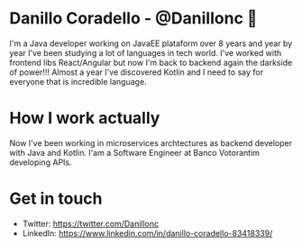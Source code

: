 # Danillo Coradello - @Danillonc 👋
  I'm a Java developer working on JavaEE plataform over 8 years and year by year I've been studying a lot of languages in tech world. I've worked with frontend libs React/Angular but now I'm back to backend again the darkside of power!!! 
  Almost a year I've discovered Kotlin and I need to say for everyone that is incredible language.
  
# How I work actually
  Now I've been working in microservices archtectures as backend developer with Java and Kotlin. I'am a Software Engineer at Banco Votorantim developing APIs.
  
# Get in touch
  * Twitter: https://twitter.com/Danillonc
  * LinkedIn: https://www.linkedin.com/in/danillo-coradello-83418339/
  
  
<!--
**Danillonc/Danillonc** is a ✨ _special_ ✨ repository because its `README.md` (this file) appears on your GitHub profile.

Here are some ideas to get you started:

- 🔭 I’m currently working on ...
- 🌱 I’m currently learning ...
- 👯 I’m looking to collaborate on ...
- 🤔 I’m looking for help with ...
- 💬 Ask me about ...
- 📫 How to reach me: ...
- 😄 Pronouns: ...
- ⚡ Fun fact: ...
-->
